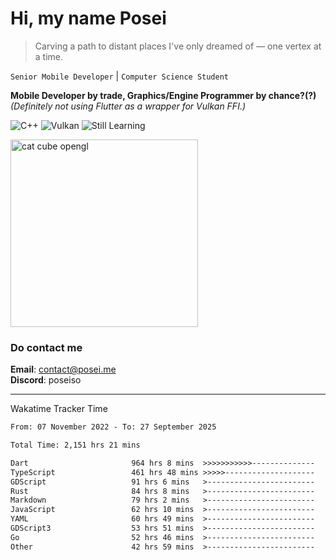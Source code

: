 # Hi, my name Posei

> Carving a path to distant places I've only dreamed of — one vertex at a time.

`Senior Mobile Developer` | `Computer Science Student`  

**Mobile Developer by trade, Graphics/Engine Programmer by chance?(?)**  
_(Definitely not using Flutter as a wrapper for Vulkan FFI.)_

![C++](https://img.shields.io/badge/C++-00599C?style=flat&logo=c%2B%2B&logoColor=white)
![Vulkan](https://img.shields.io/badge/Vulkan-AC162C?style=flat&logo=vulkan&logoColor=white)
![Still Learning](https://img.shields.io/badge/Still%20Learning-FFCC00?style=flat&logoColor=white)

  <img src="https://github.com/user-attachments/assets/54c92bc8-af3e-4bf1-b442-e889f1c01633" width="300" alt="cat cube opengl" />

### Do contact me

**Email**: [contact@posei.me](mailto:contact@posei.me)  
**Discord**: poseiso

---

Wakatime Tracker Time

<!--START_SECTION:waka-->

```txt
From: 07 November 2022 - To: 27 September 2025

Total Time: 2,151 hrs 21 mins

Dart                       964 hrs 8 mins  >>>>>>>>>>>--------------   44.82 %
TypeScript                 461 hrs 48 mins >>>>>--------------------   21.47 %
GDScript                   91 hrs 6 mins   >------------------------   04.24 %
Rust                       84 hrs 8 mins   >------------------------   03.91 %
Markdown                   79 hrs 2 mins   >------------------------   03.67 %
JavaScript                 62 hrs 10 mins  >------------------------   02.89 %
YAML                       60 hrs 49 mins  >------------------------   02.83 %
GDScript3                  53 hrs 51 mins  >------------------------   02.50 %
Go                         52 hrs 46 mins  >------------------------   02.45 %
Other                      42 hrs 59 mins  >------------------------   02.00 %
```

<!--END_SECTION:waka-->
